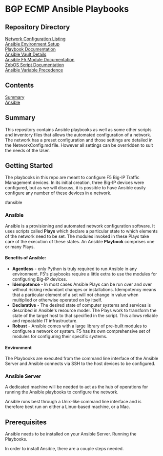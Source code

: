 # BGP ECMP Ansible Playbooks
## Repository Directory
[Network Configuration Listing](docs/NETWORK_CONFIGURATION.md)<br />
[Ansible Environment Setup](docs/ANSIBLE_ENVIRONMENT_SETUP.md)<br />
[Playbook Documentation](docs/ANSIBLE_BGP-ECMP_PLAYBOOK_DOCUMENTATION.md)<br />
[Ansible Vault Details](docs/ANSIBLE_VAULT_DOCUMENTATION.md)<br />
[Ansible F5 Module Documentation](docs/MODULES.md)<br />
[ZebOS Script Documentation](docs/ZEB_OS_DOCUMENTATION.md)<br />
[Ansible Variable Precedence](docs/VARIABLE_PRECEDENCE.md)<br />

## Contents
[Summary](#Summary)<br />
[Ansible](#ansible)<br />
## Summary
This repository contains Ansible playbooks as well as some other scripts and inventory files that allows the automated configuration of a network.  The network has a preset configuration and those settings are detailed in the NetworkConfig.md file.  However all settings can be overridden to suit the needs of the User.

## Getting Started
The playbooks in this repo are meant to configure F5 Big-IP Traffic Management devices.  In its initial creation, three Big-IP devices were configured, but as we will discuss, it is possible to have Ansible easily configure any number of these devices in a network.

#ansible
### Ansible
Ansible is a provisioning and automated network configuration software.  It uses scripts called __Plays__ which declare a particular state to which elements of the  network need to be set.  The modules invoked in these Plays take care of the execution of these states.  An Ansible __Playbook__ comprises one or many Plays.  

#### Benefits of Ansible:
- __Agentless__ - only Python is truly required to run Ansible in any environment.  F5's playbooks require a little extra to use the modules for configuring Big-IP devices.
- __Idempotence__ - In most cases Ansible Plays can be run over and over without risking redundant changes or installations.  Idempotency means that a particular element of a set will not change in value when multiplied or otherwise operated on by itself.
- __Declarative__ - The desired state of computer systems and services is described in Ansible's resource model.  The Plays work to transform the state of the target host to that specified in the script.  This allows reliable and repeatable IT infrastructure.
- __Robust__ - Ansible comes with a large library of pre-built modules to configure a network or system.  F5 has its own comprehensive set of modules for configuring their specific systems.

#### Environment
The Playbooks are executed from the command line interface of the Ansible Server and Ansible connects via SSH to the host devices to be configured.

### Ansible Server
A dedicated machine will be needed to act as the hub of operations for running the Ansible playbooks to configure the network.  

Ansible runs best through a Unix-like command line interface and is therefore best run on either a Linux-based machine, or a Mac. 

## Prerequisites
Ansible needs to be installed on your Ansible Server.
Running the Playbooks.

In order to install Ansible, there are a couple steps needed.
